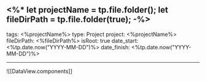<%*
let projectName = tp.file.folder();
let fileDirPath = tp.file.folder(true);
-%>
---
tags: <%projectName%>
type: Project
project: <%projectName%>
fileDirPath: <%fileDirPath%>
isRoot: true
date_start: <%tp.date.now("YYYY-MM-DD")%>
date_finish: <%tp.date.now("YYYY-MM-DD")%>

---

![[DataView.components]]